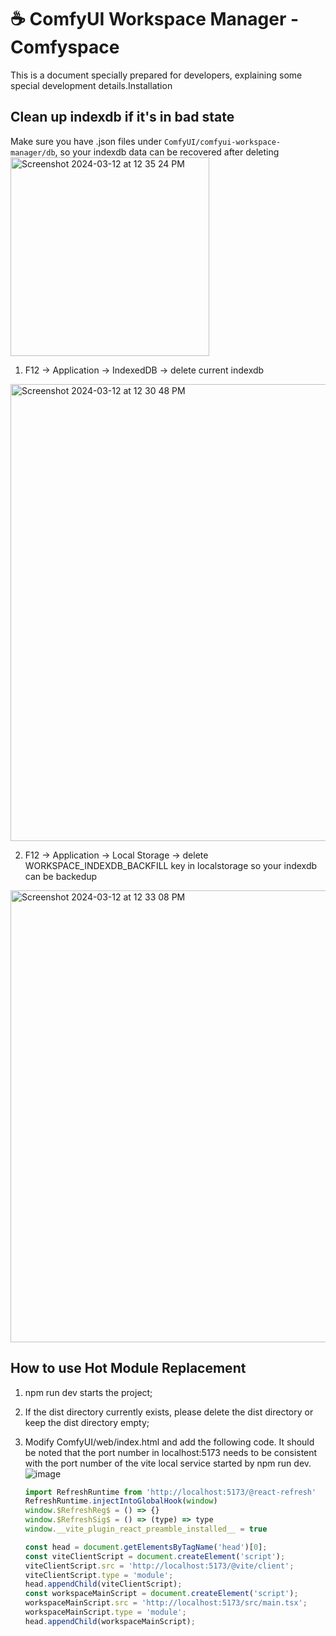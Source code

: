 # ☕️ ComfyUI Workspace Manager - Comfyspace

This is a document specially prepared for developers, explaining some special development details.Installation

## Clean up indexdb if it's in bad state
Make sure you have .json files under `ComfyUI/comfyui-workspace-manager/db`, so your indexdb data can be recovered after deleting
<img width="318" alt="Screenshot 2024-03-12 at 12 35 24 PM" src="https://github.com/11cafe/comfyui-workspace-manager/assets/18367033/722a96ca-82a3-4126-83fd-2951de0a18cb">

1. F12 -> Application -> IndexedDB -> delete current indexdb 
<img width="731" alt="Screenshot 2024-03-12 at 12 30 48 PM" src="https://github.com/11cafe/comfyui-workspace-manager/assets/18367033/4c4f0f6a-e402-4fd5-94cd-b00ff6f2a96f">

2. F12 -> Application -> Local Storage -> delete WORKSPACE_INDEXDB_BACKFILL key in localstorage so your indexdb can be backedup 
<img width="723" alt="Screenshot 2024-03-12 at 12 33 08 PM" src="https://github.com/11cafe/comfyui-workspace-manager/assets/18367033/c9ca969d-fdee-4c1e-bfc5-c646ce241fd8">


## How to use Hot Module Replacement

1. npm run dev starts the project;
2. If the dist directory currently exists, please delete the dist directory or keep the dist directory empty;
3. Modify ComfyUI/web/index.html and add the following code. It should be noted that the port number in localhost:5173 needs to be consistent with the port number of the vite local service started by npm run dev.![image](https://github.com/11cafe/comfyui-workspace-manager/assets/26196917/ef7eabc5-8683-4f9a-93f3-e3ba2b0d3449)

   ```javascript
   import RefreshRuntime from 'http://localhost:5173/@react-refresh'
   RefreshRuntime.injectIntoGlobalHook(window)
   window.$RefreshReg$ = () => {}
   window.$RefreshSig$ = () => (type) => type
   window.__vite_plugin_react_preamble_installed__ = true

   const head = document.getElementsByTagName('head')[0];
   const viteClientScript = document.createElement('script');
   viteClientScript.src = 'http://localhost:5173/@vite/client';
   viteClientScript.type = 'module';
   head.appendChild(viteClientScript);
   const workspaceMainScript = document.createElement('script');
   workspaceMainScript.src = 'http://localhost:5173/src/main.tsx';
   workspaceMainScript.type = 'module';
   head.appendChild(workspaceMainScript);
   ```
